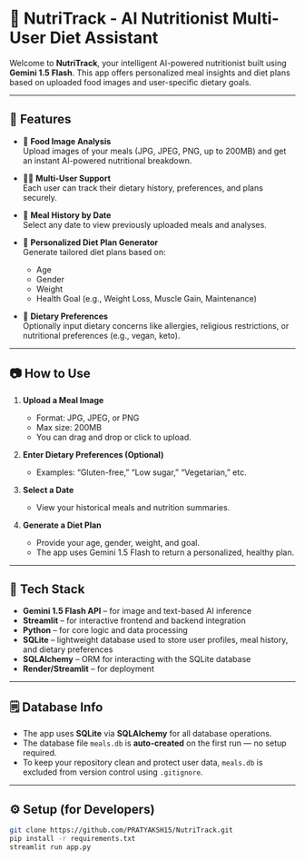 # 🧠 NutriTrack - AI Nutritionist Multi-User Diet Assistant

Welcome to **NutriTrack**, your intelligent AI-powered nutritionist built using **Gemini 1.5 Flash**. This app offers personalized meal insights and diet plans based on uploaded food images and user-specific dietary goals.

---

## 🚀 Features

- 📸 **Food Image Analysis**  
  Upload images of your meals (JPG, JPEG, PNG, up to 200MB) and get an instant AI-powered nutritional breakdown.

- 🧍‍♂️ **Multi-User Support**  
  Each user can track their dietary history, preferences, and plans securely.

- 📆 **Meal History by Date**  
  Select any date to view previously uploaded meals and analyses.

- 🥗 **Personalized Diet Plan Generator**  
  Generate tailored diet plans based on:
  - Age  
  - Gender  
  - Weight  
  - Health Goal (e.g., Weight Loss, Muscle Gain, Maintenance)

- 💬 **Dietary Preferences**  
  Optionally input dietary concerns like allergies, religious restrictions, or nutritional preferences (e.g., vegan, keto).

---

## 📷 How to Use

1. **Upload a Meal Image**  
   - Format: JPG, JPEG, or PNG  
   - Max size: 200MB  
   - You can drag and drop or click to upload.

2. **Enter Dietary Preferences (Optional)**  
   - Examples: “Gluten-free,” “Low sugar,” “Vegetarian,” etc.

3. **Select a Date**  
   - View your historical meals and nutrition summaries.

4. **Generate a Diet Plan**  
   - Provide your age, gender, weight, and goal.  
   - The app uses Gemini 1.5 Flash to return a personalized, healthy plan.

---

## 🧪 Tech Stack

- **Gemini 1.5 Flash API** – for image and text-based AI inference  
- **Streamlit** – for interactive frontend and backend integration  
- **Python** – for core logic and data processing  
- **SQLite** – lightweight database used to store user profiles, meal history, and dietary preferences  
- **SQLAlchemy** – ORM for interacting with the SQLite database  
- **Render/Streamlit** – for deployment

---

## 🗒️ Database Info

- The app uses **SQLite** via **SQLAlchemy** for all database operations.
- The database file `meals.db` is **auto-created** on the first run — no setup required.
- To keep your repository clean and protect user data, `meals.db` is excluded from version control using `.gitignore`.

---

## ⚙️ Setup (for Developers)

```bash
git clone https://github.com/PRATYAKSH15/NutriTrack.git
pip install -r requirements.txt
streamlit run app.py
